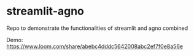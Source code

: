 # streamlit-agno
Repo to demonstrate the functionalities of streamlit and agno combined

Demo: https://www.loom.com/share/abebc4dddc5642008abc2ef7f0e8a56e
